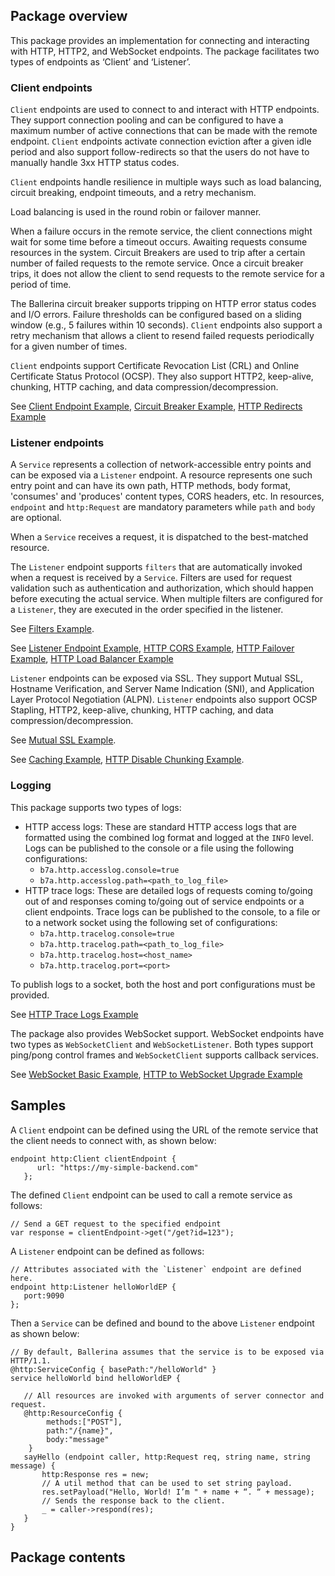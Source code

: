 ## Package overview

This package provides an implementation for connecting and interacting with HTTP, HTTP2, and WebSocket endpoints. The package facilitates two types of endpoints as ‘Client’ and ‘Listener’. 

### Client endpoints

`Client` endpoints are used to connect to and interact with HTTP endpoints. They support connection pooling and can be configured to have a maximum number of active connections that can be made with the remote endpoint. `Client` endpoints activate connection eviction after a given idle period and also support follow-redirects so that the users do not have to manually handle 3xx HTTP status codes. 

`Client` endpoints handle resilience in multiple ways such as load balancing, circuit breaking, endpoint timeouts, and a retry mechanism.

Load balancing is used in the round robin or failover manner. 

When a failure occurs in the remote service, the client connections might wait for some time before a timeout occurs. Awaiting requests consume resources in the system. Circuit Breakers are used to trip after a certain number of failed requests to the remote service. Once a circuit breaker trips, it does not allow the client to send requests to the remote service for a period of time.

The Ballerina circuit breaker supports tripping on HTTP error status codes and I/O errors. Failure thresholds can be configured based on a sliding window (e.g., 5 failures within 10 seconds). `Client` endpoints also support a retry mechanism that allows a client to resend failed requests periodically for a given number of times.

`Client` endpoints support Certificate Revocation List (CRL) and Online Certificate Status Protocol (OCSP). They also support HTTP2, keep-alive, chunking, HTTP caching, and data compression/decompression. 

See [Client Endpoint Example](https://ballerinalang.org/docs/by-example/http-client-connector), [Circuit Breaker Example](https://ballerinalang.org/docs/by-example/http-circuit-breaker), [HTTP Redirects Example](https://ballerinalang.org/docs/by-example/http-redirects)

### Listener endpoints

A `Service` represents a collection of network-accessible entry points and can be exposed via a `Listener` endpoint. A resource represents one such entry point and can have its own path, HTTP methods, body format, 'consumes' and 'produces' content types, CORS headers, etc. In resources, `endpoint` and `http:Request` are mandatory parameters while `path` and `body` are optional. 

When a `Service` receives a request, it is dispatched to the best-matched resource.

The `Listener` endpoint supports `filters` that are automatically invoked when a request is received by a `Service`. Filters are used for request validation such as authentication and authorization, which should happen before executing the actual service. When multiple filters are configured for a `Listener`, they are executed in the order specified in the listener. 

See [Filters Example]().

See [Listener Endpoint Example](https://ballerinalang.org/docs/by-example/http-data-binding), [HTTP CORS Example](https://ballerinalang.org/docs/by-example/http-cors), [HTTP Failover Example](https://ballerinalang.org/docs/by-example/http-failover), [HTTP Load Balancer Example](https://ballerinalang.org/docs/by-example/http-load-balancer)

`Listener` endpoints can be exposed via SSL. They support Mutual SSL, Hostname Verification, and Server Name Indication (SNI), and Application Layer Protocol Negotiation (ALPN). `Listener` endpoints also support OCSP Stapling, HTTP2, keep-alive, chunking, HTTP caching, and data compression/decompression. 

See [Mutual SSL Example](https://ballerinalang.org/docs/by-example/mutual-ssl).

See [Caching Example](https://ballerinalang.org/docs/by-example/caching), [HTTP Disable Chunking Example](https://ballerinalang.org/docs/by-example/http-disable-chunking).

### Logging

This package supports two types of logs:
- HTTP access logs: These are standard HTTP access logs that are formatted using the combined log format and logged at the `INFO` level. Logs can be published to the console or a file using the following configurations:
    - `b7a.http.accesslog.console=true`
    - `b7a.http.accesslog.path=<path_to_log_file>`
- HTTP trace logs: These are detailed logs of requests coming to/going out of and responses coming to/going out of service endpoints or a client endpoints. Trace logs can be published to the console, to a file or to a network socket using the following set of configurations:
    - `b7a.http.tracelog.console=true`
    - `b7a.http.tracelog.path=<path_to_log_file>`
    - `b7a.http.tracelog.host=<host_name>`
    - `b7a.http.tracelog.port=<port>`
    
To publish logs to a socket, both the host and port configurations must be provided.  

See [HTTP Trace Logs Example](https://ballerinalang.org/docs/by-example/http-trace-logs)

The package also provides WebSocket support. WebSocket endpoints have two types as `WebSocketClient` and `WebSocketListener`. Both types support ping/pong control frames and `WebSocketClient` supports callback services. 

See [WebSocket Basic Example](https://ballerinalang.org/docs/by-example/websocket-basic-sample), [HTTP to WebSocket Upgrade Example](https://ballerinalang.org/docs/by-example/http-to-websocket-upgrade)

## Samples

A `Client` endpoint can be defined using the URL of the remote service that the client needs to connect with, as shown below:

``` ballerina
endpoint http:Client clientEndpoint {
      url: "https://my-simple-backend.com"
   };
```
The defined `Client` endpoint can be used to call a remote service as follows:

``` ballerina
// Send a GET request to the specified endpoint
var response = clientEndpoint->get("/get?id=123");
```

A `Listener` endpoint can be defined as follows:

```ballerina
// Attributes associated with the `Listener` endpoint are defined here.
endpoint http:Listener helloWorldEP {
   port:9090
};
```

Then a `Service` can be defined and bound to the above `Listener` endpoint as shown below:

```ballerina
// By default, Ballerina assumes that the service is to be exposed via HTTP/1.1.
@http:ServiceConfig { basePath:"/helloWorld" }
service helloWorld bind helloWorldEP {

   // All resources are invoked with arguments of server connector and request.
   @http:ResourceConfig {
        methods:["POST"],
        path:"/{name}",
        body:"message"
    }
   sayHello (endpoint caller, http:Request req, string name, string message) {
       http:Response res = new;
       // A util method that can be used to set string payload.
       res.setPayload("Hello, World! I’m " + name + “. “ + message);
       // Sends the response back to the client.
       _ = caller->respond(res);
   }
}
```

## Package contents
